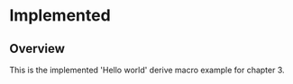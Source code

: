 # Implemented

## Overview

This is the implemented 'Hello world' derive macro example for chapter 3.
